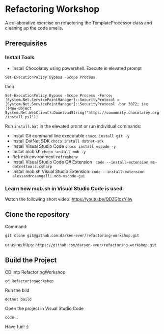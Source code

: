 # Refactoring Workshop

A collaborative exercise on refactoring the TemplateProcessor class and cleaning up the code smells.

## Prerequisites

### Install Tools

- Install Chocolatey using powershell. Execute in elevated prompt 

`Set-ExecutionPolicy Bypass -Scope Process` 

then

`Set-ExecutionPolicy Bypass -Scope Process -Force; [System.Net.ServicePointManager]::SecurityProtocol = [System.Net.ServicePointManager]::SecurityProtocol -bor 3072; iex ((New-Object System.Net.WebClient).DownloadString('https://community.chocolatey.org/install.ps1'))` 

Run `install.bat` in the elevated promt or run individual commands:
- Install Git command line executable `choco install git -y`
- Install DotNet SDK `choco install dotnet-sdk`
- Install Visual Studio Code `choco install vscode -y`
- Install mob.sh `choco install mob -y`
- Refresh environment `refreshenv`
- Install Visual Studio Code C# Extension ` code --install-extension ms-dotnettools.csharp`
- Install mob.sh Visual Studio Extension: `code --install-extension alessandrosangalli.mob-vscode-gui`

### Learn how mob.sh in Visual Studio Code is used
Watch the following short video: https://youtu.be/QDZGIozYiIw

## Clone the repository

Command: 

`git clone git@github.com:darsen-ever/refactoring-workshop.git`

or using https: `https://github.com/darsen-ever/refactoring-workshop.git`

## Build the Project

CD into RefactoringWorkshop

`cd RefactoringWorkshop`

Run the bild

`dotnet build`

Open the project in Visual Studio Code

`code .`

Have fun! :)





